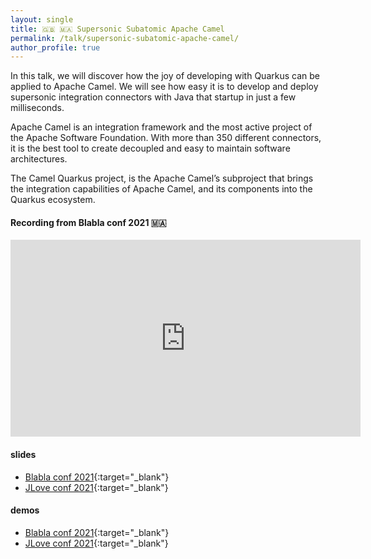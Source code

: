 ```yaml
---
layout: single
title: 🇬🇧 🇲🇦 Supersonic Subatomic Apache Camel
permalink: /talk/supersonic-subatomic-apache-camel/
author_profile: true
---
```



In this talk, we will discover how the joy of developing with Quarkus can be applied to Apache Camel. We will see how easy it is to develop and deploy supersonic integration connectors with Java that startup in just a few milliseconds.

Apache Camel is an integration framework and the most active project of the Apache Software Foundation. With more than 350 different connectors, it is the best tool to create decoupled and easy to maintain software architectures.

The Camel Quarkus project, is the Apache Camel’s subproject that brings the integration capabilities of Apache Camel, and its components into the Quarkus ecosystem.

#### Recording from Blabla conf 2021 🇲🇦 
<iframe src="https://www.youtube.com/embed/BknWFNCCzEM" width="560" height="315" frameborder="0"> </iframe>

#### slides
- [Blabla conf 2021](https://github.com/zbendhiba/conference-talks/blob/main/2021/CQ-Blablaconf-20211029.pdf){:target="_blank"}
- [JLove conf 2021](https://github.com/zbendhiba/conference-talks/blob/main/2021/cq-jLove2021.pdf){:target="_blank"}



#### demos
- [Blabla conf 2021](https://github.com/zbendhiba/telegram-kafka){:target="_blank"}
- [JLove conf 2021](https://github.com/zbendhiba/telegram-kafka){:target="_blank"}
